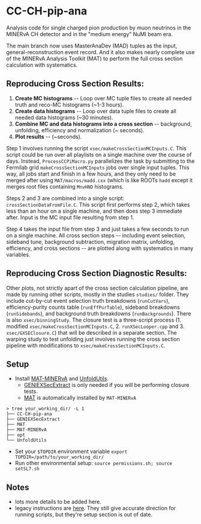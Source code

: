 # CC-CH-pip-ana
Analysis code for single charged pion production by muon neutrinos in the MINERvA CH detector and in the "medium energy" NuMI beam era.

The main branch now uses MasterAnaDev (MAD) tuples as the input, general-reconstruction event record. And it also makes nearly complete use of the MINERvA Analysis Toolkit (MAT) to perform the full cross section calculation with systematics.

## Reproducing Cross Section Results:
1. **Create MC histograms** -- Loop over MC tuple files to create all needed truth and reco-MC histograms (~1-3 hours).
2. **Create data histograms** -- Loop over data tuple files to create all needed data histograms (~30 minutes).
3. **Combine MC and data histograms into a cross section** --  background, unfolding, efficiency and normalization (~ seconds).
4. **Plot results** -- (~seconds).

Step 1 involves running the script `xsec/makeCrossSectionMCInputs.C`. This script could be run over all playlists on a single machine over the course of days. Instead, `ProcessCCPiMacro.py` parallelizes the task by submitting to the Fermilab grid `makeCrossSectionMCInputs` jobs over single input tuples. This way, all jobs start and finish in a few hours, and they only need to be merged after using `MAT/macros/madd.cxx` (which is like ROOTs `hadd` except it merges root files containing `MnvHND` histograms.

Steps 2 and 3 are combined into a single script: `crossSectionDataFromFile.C`. This script first performs step 2, which takes less than an hour on a single machine, and then does step 3 immediate after. Input is the MC input file resulting from step 1.

Step 4 takes the input file from step 3 and just takes a few seconds to run on a single machine. All cross section steps -- including event selection, sideband tune, background subtraction, migration matrix, unfolding, efficiency, and cross sections -- are plotted along with systematics in many variables.

## Reproducing Cross Section Diagnostic Results:
Other plots, not strictly apart of the cross section calculation pipeline, are made by running other scripts, mostly in the studies `studies/` folder. They include cut-by-cut event selection truth breakdowns (`runCutVars`), efficiency-purity counts table (`runEffPurTable`), sideband breakdowns (`runSidebands`), and background truth breakdowns (`runBackgrounds`). There is also `xsec/binningStudy`. The closure test is a three-script process (1. modified `xsec/makeCrossSectionMCInputs.C`, 2. `runXSecLooper.cpp` and 3. `xsec/GXSEClosure.C`) that will be described in a separate section. The warping study to test unfolding just involves running the cross section pipeline with modifications to `xsec/makeCrossSectionMCInputs.C`.

## Setup

* Install [MAT-MINERvA](https://github.com/MinervaExpt/MAT-MINERvA) and [UnfoldUtils](https://github.com/MinervaExpt/UnfoldUtils).
  * [GENIEXSecExtract](https://github.com/MinervaExpt/GENIEXSecExtract) is only needed if you will be performing closure tests.
  * [MAT](https://github.com/MinervaExpt/MAT) is automatically installed by `MAT-MINERvA`
```
> tree your_working_dir/ -L 1
├── CC-CH-pip-ana
├── GENIEXSecExtract
├── MAT
├── MAT-MINERvA
├── opt
└── UnfoldUtils
```
* Set your `$TOPDIR` environment variable `export TOPDIR=/path/to/your_working_dir/`
* Run other environmental setup: `source permissions.sh; source setSL7.sh`

## Notes
* lots more details to be added here.
* legacy instructions are [here](https://docs.google.com/document/d/1fC22eg0K82p5Jc_UwUKmOgB-SSq5zDVDBe0p1iXLvxQ/edit?usp=sharing). They still give accurate direction for running scripts, but they're setup section is out of date.
